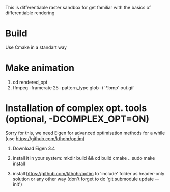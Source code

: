 This is differentiable raster sandbox for get familiar with the basics of differentiable rendering  

# Build
Use Cmake in a standart way

# Make animation

1) cd rendered_opt
2) ffmpeg -framerate 25 -pattern_type glob -i '*.bmp' out.gif

# Installation of complex opt. tools (optional, -DCOMPLEX_OPT=ON)

Sorry for this, we need Eigen for advanced optimisation methods for a while (use https://github.com/kthohr/optim)

1) Download Eigen 3.4

2) install it in your system:
   mkdir build && cd build
   cmake ..
   sudo make install

3) install https://github.com/kthohr/optim to 'include' folder as header-only solution or any other way (don't forget to do 'git submodule update --init')

